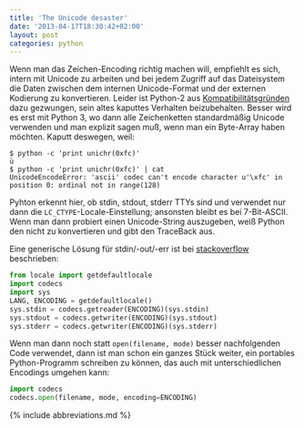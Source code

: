 ```yaml
---
title: 'The Unicode desaster'
date: '2013-04-17T18:30:42+02:00'
layout: post
categories: python
---
```


Wenn man das Zeichen-Encoding richtig machen will, empfiehlt es sich, intern mit Unicode zu arbeiten und bei jedem Zugriff auf das Dateisystem die Daten zwischen dem internen Unicode-Format und der externen Kodierung zu konvertieren.
Leider ist Python-2 aus [Kompatibilitätsgründen](http://fedoraproject.org/wiki/Features/PythonEncodingUsesSystemLocale) dazu gezwungen, sein altes kaputtes Verhalten beizubehalten.
Besser wird es erst mit Python 3, wo dann alle Zeichenketten standardmäßig Unicode verwenden und man explizit sagen muß, wenn man ein Byte-Array haben möchten.
Kaputt deswegen, weil:

```console
$ python -c 'print unichr(0xfc)'
ü
$ python -c 'print unichr(0xfc)' | cat
UnicodeEncodeError: 'ascii' codec can't encode character u'\xfc' in position 0: ordinal not in range(128)
```

Pyhton erkennt hier, ob stdin, stdout, stderr TTYs sind und verwendet nur dann die `LC_CTYPE`-Locale-Einstellung;
ansonsten bleibt es bei 7-Bit-ASCII.
Wenn man dann probiert einen Unicode-String auszugeben, weiß Python den nicht zu konvertieren und gibt den TraceBack aus.

Eine generische Lösung für stdin/-out/-err ist bei [stackoverflow](http://stackoverflow.com/questions/492483/setting-the-correct-encoding-when-piping-stdout-in-python) beschrieben:

```python
from locale import getdefaultlocale
import codecs
import sys
LANG, ENCODING = getdefaultlocale()
sys.stdin = codecs.getreader(ENCODING)(sys.stdin)
sys.stdout = codecs.getwriter(ENCODING)(sys.stdout)
sys.stderr = codecs.getwriter(ENCODING)(sys.stderr)
```

Wenn man dann noch statt `open(filename, mode)` besser nachfolgenden Code verwendet, dann ist man schon ein ganzes Stück weiter, ein portables Python-Programm schreiben zu können, das auch mit unterschiedlichen Encodings umgehen kann:
```python
import codecs
codecs.open(filename, mode, encoding=ENCODING)
```

{% include abbreviations.md %}
